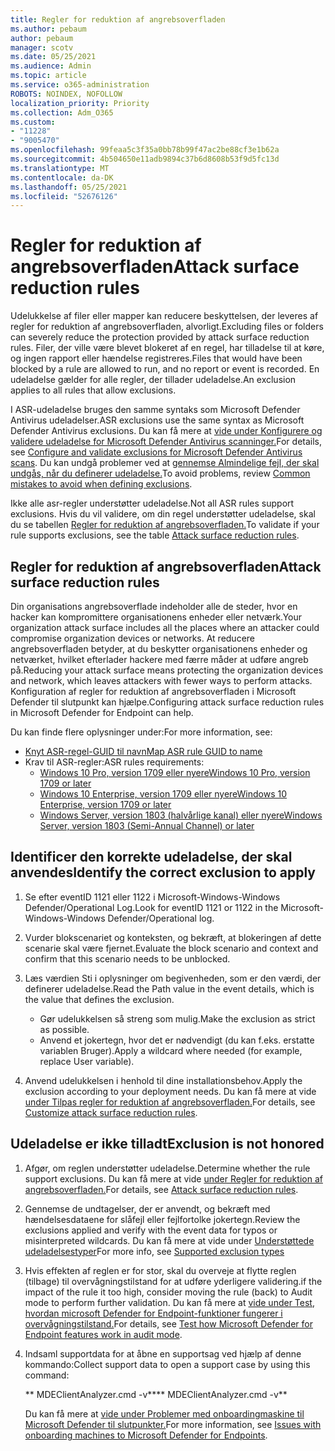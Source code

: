 ```yaml
---
title: Regler for reduktion af angrebsoverfladen
ms.author: pebaum
author: pebaum
manager: scotv
ms.date: 05/25/2021
ms.audience: Admin
ms.topic: article
ms.service: o365-administration
ROBOTS: NOINDEX, NOFOLLOW
localization_priority: Priority
ms.collection: Adm_O365
ms.custom:
- "11228"
- "9005470"
ms.openlocfilehash: 99feaa5c3f35a0bb78b99f47ac2be88cf3e1b62a
ms.sourcegitcommit: 4b504650e11adb9894c37b6d8608b53f9d5fc13d
ms.translationtype: MT
ms.contentlocale: da-DK
ms.lasthandoff: 05/25/2021
ms.locfileid: "52676126"
---
```

# <a name="attack-surface-reduction-rules"></a><span data-ttu-id="edb84-102">Regler for reduktion af angrebsoverfladen</span><span class="sxs-lookup"><span data-stu-id="edb84-102">Attack surface reduction rules</span></span>

<span data-ttu-id="edb84-103">Udelukkelse af filer eller mapper kan reducere beskyttelsen, der leveres af regler for reduktion af angrebsoverfladen, alvorligt.</span><span class="sxs-lookup"><span data-stu-id="edb84-103">Excluding files or folders can severely reduce the protection provided by attack surface reduction rules.</span></span> <span data-ttu-id="edb84-104">Filer, der ville være blevet blokeret af en regel, har tilladelse til at køre, og ingen rapport eller hændelse registreres.</span><span class="sxs-lookup"><span data-stu-id="edb84-104">Files that would have been blocked by a rule are allowed to run, and no report or event is recorded.</span></span> <span data-ttu-id="edb84-105">En udeladelse gælder for alle regler, der tillader udeladelse.</span><span class="sxs-lookup"><span data-stu-id="edb84-105">An exclusion applies to all rules that allow exclusions.</span></span>

<span data-ttu-id="edb84-106">I ASR-udeladelse bruges den samme syntaks som Microsoft Defender Antivirus udeladelser.</span><span class="sxs-lookup"><span data-stu-id="edb84-106">ASR exclusions use the same syntax as Microsoft Defender Antivirus exclusions.</span></span> <span data-ttu-id="edb84-107">Du kan få mere at [vide under Konfigurere og validere udeladelse for Microsoft Defender Antivirus scanninger.](/microsoft-365/security/defender-endpoint/configure-exclusions-microsoft-defender-antivirus)</span><span class="sxs-lookup"><span data-stu-id="edb84-107">For details, see [Configure and validate exclusions for Microsoft Defender Antivirus scans](/microsoft-365/security/defender-endpoint/configure-exclusions-microsoft-defender-antivirus).</span></span> <span data-ttu-id="edb84-108">Du kan undgå problemer ved at [gennemse Almindelige fejl, der skal undgås, når du definerer udeladelse.](/microsoft-365/security/defender-endpoint/common-exclusion-mistakes-microsoft-defender-antivirus)</span><span class="sxs-lookup"><span data-stu-id="edb84-108">To avoid problems, review [Common mistakes to avoid when defining exclusions](/microsoft-365/security/defender-endpoint/common-exclusion-mistakes-microsoft-defender-antivirus).</span></span>

<span data-ttu-id="edb84-109">Ikke alle asr-regler understøtter udeladelse.</span><span class="sxs-lookup"><span data-stu-id="edb84-109">Not all ASR rules support exclusions.</span></span> <span data-ttu-id="edb84-110">Hvis du vil validere, om din regel understøtter udeladelse, skal du se tabellen [Regler for reduktion af angrebsoverfladen.](/microsoft-365/security/defender-endpoint/attack-surface-reduction#attack-surface-reduction-rules)</span><span class="sxs-lookup"><span data-stu-id="edb84-110">To validate if your rule supports exclusions, see the table [Attack surface reduction rules](/microsoft-365/security/defender-endpoint/attack-surface-reduction#attack-surface-reduction-rules).</span></span>

## <a name="attack-surface-reduction-rules"></a><span data-ttu-id="edb84-111">Regler for reduktion af angrebsoverfladen</span><span class="sxs-lookup"><span data-stu-id="edb84-111">Attack surface reduction rules</span></span>

<span data-ttu-id="edb84-112">Din organisations angrebsoverflade indeholder alle de steder, hvor en hacker kan kompromittere organisationens enheder eller netværk.</span><span class="sxs-lookup"><span data-stu-id="edb84-112">Your organization attack surface includes all the places where an attacker could compromise organization devices or networks.</span></span> <span data-ttu-id="edb84-113">At reducere angrebsoverfladen betyder, at du beskytter organisationens enheder og netværket, hvilket efterlader hackere med færre måder at udføre angreb på.</span><span class="sxs-lookup"><span data-stu-id="edb84-113">Reducing your attack surface means protecting the organization devices and network, which leaves attackers with fewer ways to perform attacks.</span></span> <span data-ttu-id="edb84-114">Konfiguration af regler for reduktion af angrebsoverfladen i Microsoft Defender til slutpunkt kan hjælpe.</span><span class="sxs-lookup"><span data-stu-id="edb84-114">Configuring attack surface reduction rules in Microsoft Defender for Endpoint can help.</span></span>

<span data-ttu-id="edb84-115">Du kan finde flere oplysninger under:</span><span class="sxs-lookup"><span data-stu-id="edb84-115">For more information, see:</span></span>

- [<span data-ttu-id="edb84-116">Knyt ASR-regel-GUID til navn</span><span class="sxs-lookup"><span data-stu-id="edb84-116">Map ASR rule GUID to name</span></span>](/microsoft-365/security/defender-endpoint/attack-surface-reduction#attack-surface-reduction-rules)
- <span data-ttu-id="edb84-117">Krav til ASR-regler:</span><span class="sxs-lookup"><span data-stu-id="edb84-117">ASR rules requirements:</span></span>
    - [<span data-ttu-id="edb84-118">Windows 10 Pro, version 1709 eller nyere</span><span class="sxs-lookup"><span data-stu-id="edb84-118">Windows 10 Pro, version 1709 or later</span></span>](/windows/whats-new/whats-new-windows-10-version-1709)
    - [<span data-ttu-id="edb84-119">Windows 10 Enterprise, version 1709 eller nyere</span><span class="sxs-lookup"><span data-stu-id="edb84-119">Windows 10 Enterprise, version 1709 or later</span></span>](/windows/whats-new/whats-new-windows-10-version-1709)
    - [<span data-ttu-id="edb84-120">Windows Server, version 1803 (halvårlige kanal) eller nyere</span><span class="sxs-lookup"><span data-stu-id="edb84-120">Windows Server, version 1803 (Semi-Annual Channel) or later</span></span>](/windows-server/get-started/whats-new-in-windows-server-1803)

## <a name="identify-the-correct-exclusion-to-apply"></a><span data-ttu-id="edb84-121">Identificer den korrekte udeladelse, der skal anvendes</span><span class="sxs-lookup"><span data-stu-id="edb84-121">Identify the correct exclusion to apply</span></span>

1. <span data-ttu-id="edb84-122">Se efter eventID 1121 eller 1122 i Microsoft-Windows-Windows Defender/Operational Log.</span><span class="sxs-lookup"><span data-stu-id="edb84-122">Look for eventID 1121 or 1122 in the Microsoft-Windows-Windows Defender/Operational log.</span></span>

1. <span data-ttu-id="edb84-123">Vurder blokscenariet og konteksten, og bekræft, at blokeringen af dette scenarie skal være fjernet.</span><span class="sxs-lookup"><span data-stu-id="edb84-123">Evaluate the block scenario and context and confirm that this scenario needs to be unblocked.</span></span>

1. <span data-ttu-id="edb84-124">Læs værdien Sti i oplysninger om begivenheden, som er den værdi, der definerer udeladelse.</span><span class="sxs-lookup"><span data-stu-id="edb84-124">Read the Path value in the event details, which is the value that defines the exclusion.</span></span>
    - <span data-ttu-id="edb84-125">Gør udelukkelsen så streng som mulig.</span><span class="sxs-lookup"><span data-stu-id="edb84-125">Make the exclusion as strict as possible.</span></span>
    - <span data-ttu-id="edb84-126">Anvend et jokertegn, hvor det er nødvendigt (du kan f.eks. erstatte variablen Bruger).</span><span class="sxs-lookup"><span data-stu-id="edb84-126">Apply a wildcard where needed (for example, replace User variable).</span></span>

1. <span data-ttu-id="edb84-127">Anvend udelukkelsen i henhold til dine installationsbehov.</span><span class="sxs-lookup"><span data-stu-id="edb84-127">Apply the exclusion according to your deployment needs.</span></span> <span data-ttu-id="edb84-128">Du kan få mere at vide [under Tilpas regler for reduktion af angrebsoverfladen.](/microsoft-365/security/defender-endpoint/customize-attack-surface-reduction)</span><span class="sxs-lookup"><span data-stu-id="edb84-128">For details, see [Customize attack surface reduction rules](/microsoft-365/security/defender-endpoint/customize-attack-surface-reduction).</span></span>

## <a name="exclusion-is-not-honored"></a><span data-ttu-id="edb84-129">Udeladelse er ikke tilladt</span><span class="sxs-lookup"><span data-stu-id="edb84-129">Exclusion is not honored</span></span>

1. <span data-ttu-id="edb84-130">Afgør, om reglen understøtter udeladelse.</span><span class="sxs-lookup"><span data-stu-id="edb84-130">Determine whether the rule support exclusions.</span></span> <span data-ttu-id="edb84-131">Du kan få mere at vide [under Regler for reduktion af angrebsoverfladen.](/microsoft-365/security/defender-endpoint/attack-surface-reduction#attack-surface-reduction-rules)</span><span class="sxs-lookup"><span data-stu-id="edb84-131">For details, see [Attack surface reduction rules](/microsoft-365/security/defender-endpoint/attack-surface-reduction#attack-surface-reduction-rules).</span></span>

1. <span data-ttu-id="edb84-132">Gennemse de undtagelser, der er anvendt, og bekræft med hændelsesdataene for slåfejl eller fejlfortolke jokertegn.</span><span class="sxs-lookup"><span data-stu-id="edb84-132">Review the exclusions applied and verify with the event data for typos or misinterpreted wildcards.</span></span> <span data-ttu-id="edb84-133">Du kan få mere at vide under [Understøttede udeladelsestyper](/microsoft-365/security/defender-endpoint/mac-exclusions#supported-exclusion-types)</span><span class="sxs-lookup"><span data-stu-id="edb84-133">For more info, see [Supported exclusion types](/microsoft-365/security/defender-endpoint/mac-exclusions#supported-exclusion-types)</span></span>

1. <span data-ttu-id="edb84-134">Hvis effekten af reglen er for stor, skal du overveje at flytte reglen (tilbage) til overvågningstilstand for at udføre yderligere validering.</span><span class="sxs-lookup"><span data-stu-id="edb84-134">if the impact of the rule it too high, consider moving the rule (back) to Audit mode to perform further validation.</span></span> <span data-ttu-id="edb84-135">Du kan få mere at [vide under Test, hvordan microsoft Defender for Endpoint-funktioner fungerer i overvågningstilstand.](/microsoft-365/security/defender-endpoint/audit-windows-defender)</span><span class="sxs-lookup"><span data-stu-id="edb84-135">For details, see [Test how Microsoft Defender for Endpoint features work in audit mode](/microsoft-365/security/defender-endpoint/audit-windows-defender).</span></span>

1. <span data-ttu-id="edb84-136">Indsaml supportdata for at åbne en supportsag ved hjælp af denne kommando:</span><span class="sxs-lookup"><span data-stu-id="edb84-136">Collect support data to open a support case by using this command:</span></span>
    
   <span data-ttu-id="edb84-137">\*\* MDEClientAnalyzer.cmd -v\*\*</span><span class="sxs-lookup"><span data-stu-id="edb84-137">\*\* MDEClientAnalyzer.cmd -v\*\*</span></span>

    <span data-ttu-id="edb84-138">Du kan få mere at [vide under Problemer med onboardingmaskine til Microsoft Defender til slutpunkter.](issues-with-onboarding-machines.md)</span><span class="sxs-lookup"><span data-stu-id="edb84-138">For more information, see [Issues with onboarding machines to Microsoft Defender for Endpoints](issues-with-onboarding-machines.md).</span></span>
